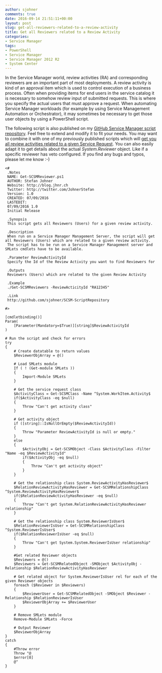 ```yaml
---
author: sjohner
comments: true
date: 2016-09-14 21:51:11+00:00
layout: post
slug: get-all-reviewers-related-to-a-review-activity
title: Get all Reviewers related to a Review Activity
categories:
- Service Manager
tags:
- PowerShell
- Service Manager
- Service Manager 2012 R2
- System Center
---
```


In the Service Manager world, review activities (RA) and corresponding reviewers are an important part of most deployments. A review activity is kind of an approval item which is used to control execution of a business process. Often when providing items for end users in the service catalog it is necessary to somehow review input of submitted requests. This is where you specify the actual users that must approve a request. When automating Service Manager workloads (for example by using Service Management Automation or Orchestrator), it may sometimes be necessary to get those user objects by using a PowerShell script.

The following script is also published on my [GitHub Service Manager script repository](https://github.com/sjohner/SCSM-ScriptRepository). Feel free to extend and modify it to fit your needs. You may want to combine it with one of my previously published scripts which will [get you all review activities related to a given Service Request](https://blog.jhnr.ch/2015/03/29/recursively-get-all-review-activities-related-to-a-workitem/). You can also easily adapt it to get details about the actual _System.Reviewer_ object. Like if a specific reviewer has veto configured. If you find any bugs and typos, please let me know :-)

    
    <#
     .Notes
     NAME: Get-SCSMReviewer.ps1
     AUTHOR: Stefan Johner
     Website: http://blog.jhnr.ch
     Twitter: http://twitter.com/JohnerStefan
     Version: 1.0
     CREATED: 07/09/2016
     LASTEDIT:
     07/09/2016 1.0
     Initial Release
     
     .Synopsis
     This script gets all Reviewers (Users) for a given review activity.
     
     .Description
     When run on a Service Manager Management Server, the script will get all Reviewers (Users) which are related to a given review activity.
     The script has to be run on a Service Manager Management server and SMLets cmdlets have to be available.
     
     .Parameter ReviewActivityId
     Specify the Id of the Review Activity you want to find Reviewers for
     
     .Outputs
     Reviewers (Users) which are related to the given Review Activity
     
     .Example
     ./Get-SCSMReviewers -ReviewActicityId "RA12345"
     
     .Link
     http://github.com/sjohner/SCSM-ScriptRepository
     
    #>
    
    [cmdletbinding()]
    Param(
    	[Parameter(Mandatory=$True)][string]$ReviewActivityId
    )
    
    # Run the script and check for errors
    try
    {	
    	# Create datatable to return values
    	$ReviewerObjArray = @()
    	
    	# Load SMLets module
    	If ( ! (Get-module SMLets ))
    	{
    		Import-Module SMLets
    	}
    	
    	# Get the service request class
    	$ActivityClass = Get-SCSMClass -Name ^System.WorkItem.Activity$
    	if($ActivityClass -eq $null)
    	{
    		Throw "Can't get activity class"
    	}
    	
    	# Get activity object
    	if ([string]::IsNullOrEmpty($ReviewActivityId))
    	{
    		Throw "Parameter ReviewActivityId is null or empty."
    	}
    	else
    	{
    		$ActivityObj = Get-SCSMObject -Class $ActivityClass -Filter "Name -eq $ReviewActivityId"
    		if($ActivityObj -eq $null)
    		{
    			Throw "Can't get activity object"
    		}
    	}
    	
    	# Get the relationship class System.ReviewActivityHasReviewer$
    	$RelationReviewActivityHasReviewer = Get-SCSMRelationshipClass ^System.ReviewActivityHasReviewer$
    	if($RelationReviewActivityHasReviewer -eq $null)
    	{
    		Throw "Can't get System.RelationReviewActivityHasReviewer relationship"
    	}
    	
    	# Get the relationship class System.ReviewerIsUser$
    	$RelationReviewerIsUser = Get-SCSMRelationshipClass ^System.ReviewerIsUser$
    	if($RelationReviewerIsUser -eq $null)
    	{
    		Throw "Can't get System.System.ReviewerIsUser relationship"
    	}
    	
    	#Get related Reviewer objects
    	$Reviewers = @()
    	$Reviewers = Get-SCSMRelatedObject -SMObject $ActivityObj -Relationship $RelationReviewActivityHasReviewer
    	
    	# Get related object for System.ReviewerIsUser rel for each of the given Reviewer objects
    	foreach ($Reviewer in $Reviewers)
    	{
    		$ReviewerUser = Get-SCSMRelatedObject -SMObject $Reviewer -Relationship $RelationReviewerIsUser
    		$ReviewerObjArray += $ReviewerUser
    	}
    	
    	# Remove SMLets module
    	Remove-Module SMLets -Force
    	
    	# Output Reviewer
    	$ReviewerObjArray
    }
    catch
    {
    	#Throw error
        Throw "@   
    	$error[0]
        @"  
    }
